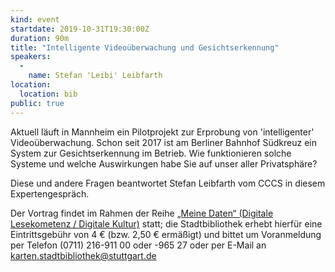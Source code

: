 ```yaml
---
kind: event
startdate: 2019-10-31T19:30:00Z
duration: 90m
title: "Intelligente Videoüberwachung und Gesichtserkennung"
speakers: 
  -
    name: Stefan 'Leibi' Leibfarth
location:
  location: bib
public: true
---
```

Aktuell läuft in Mannheim ein Pilotprojekt zur Erprobung von 'intelligenter' Videoüberwachung. Schon seit 2017 ist am Berliner Bahnhof Südkreuz ein System zur Gesichtserkennung im Betrieb. Wie funktionieren solche Systeme und welche Auswirkungen habe Sie auf unser aller Privatsphäre? 

Diese und andere Fragen beantwortet Stefan Leibfarth vom CCCS in diesem Expertengespräch.

Der Vortrag findet im Rahmen der Reihe [„Meine Daten“ (Digitale Lesekometenz / Digitale Kultur)](http://www1.stuttgart.de/stadtbuecherei/digitale_lesekompetenz/) statt; die Stadtbibliothek erhebt hierfür eine Eintrittsgebühr von 4 € (bzw. 2,50 € ermäßigt) und bittet um Voranmeldung per Telefon (0711) 216-911 00 oder -965 27 oder per E-Mail an karten.stadtbibliothek@stuttgart.de
